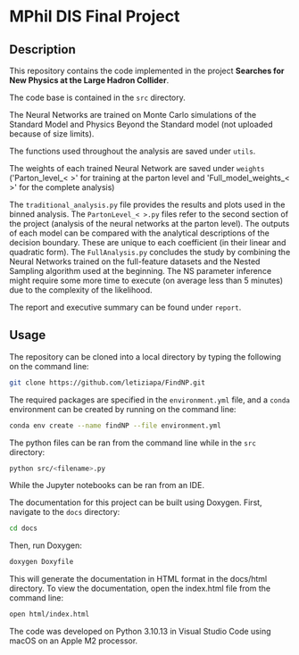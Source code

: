 # MPhil DIS Final Project

## Description
This repository contains the code implemented in the project **Searches for New Physics at the Large Hadron Collider**. 

The code base is contained in the `src` directory. 

The Neural Networks are trained on Monte Carlo simulations of the Standard Model and Physics Beyond the Standard model (not uploaded because of size limits).

The functions used throughout the analysis are saved under `utils`.

The weights of each trained Neural Network are saved under `weights` ('Parton_level_< >' for training at the parton level and 'Full_model_weights_< >' for the complete analysis)

The `traditional_analysis.py` file provides the results and plots used in the binned analysis.
The `PartonLevel_< >.py` files refer to the second section of the project (analysis of the neural networks at the parton level). The outputs of each model can be compared with the analytical descriptions of the decision boundary. These are unique to each coefficient (in their linear and quadratic form).
The `FullAnalysis.py` concludes the study by combining the Neural Networks trained on the full-feature datasets and the Nested Sampling algorithm used at the beginning. The NS parameter inference might require some more time to execute (on average less than 5 minutes) due to the complexity of the likelihood.

The report and executive summary can be found under `report`.

## Usage
The repository can be cloned into a local directory by typing the following on the command line:
```bash
git clone https://github.com/letiziapa/FindNP.git
```

The required packages are specified in the `environment.yml` file, and a `conda` environment can be created by running on the command line:
```bash
conda env create --name findNP --file environment.yml
```
The python files can be ran from the command line while in the `src` directory:
```bash
python src/<filename>.py
```
While the Jupyter notebooks can be ran from an IDE.

The documentation for this project can be built using Doxygen. First, navigate to the `docs` directory:
```bash
cd docs
```
Then, run Doxygen:
```bash
doxygen Doxyfile
```
This will generate the documentation in HTML format in the docs/html directory. To view the documentation, open the index.html file from the command line:
```bash
open html/index.html
```

The code was developed on Python 3.10.13 in Visual Studio Code using macOS on an Apple M2 processor.


